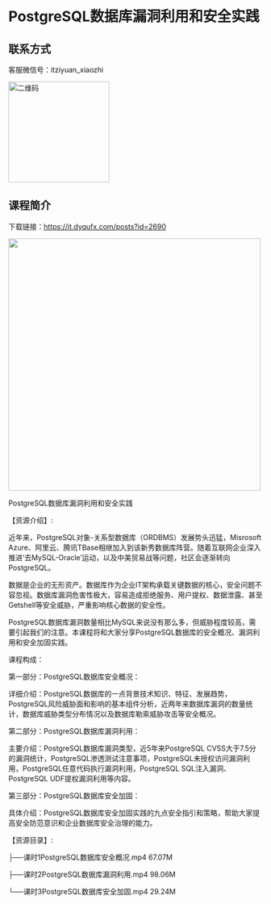 # PostgreSQL数据库漏洞利用和安全实践

## 联系方式

客服微信号：itziyuan_xiaozhi

<img src="https://ziyuanyun.oss-cn-guangzhou.aliyuncs.com/common/20240614073449/666b82192834a.jpg" width="200" height="200" alt="二维码">

## 课程简介

下载链接：https://it.dyqufx.com/posts?id=2690

<img src="https://ziyuanyun.oss-cn-guangzhou.aliyuncs.com/yun/20240515184222/6644918e2582e.jpg" width="500" alt="">

  PostgreSQL数据库漏洞利用和安全实践



 【资源介绍】:

 近年来，PostgreSQL对象-关系型数据库（ORDBMS）发展势头迅猛，Misrosoft Azure、阿里云、腾讯TBase相继加入到该新秀数据库阵营。随着互联网企业深入推进‘去MySQL-Oracle’运动，以及中美贸易战等问题，社区会逐渐转向PostgreSQL。

 数据是企业的无形资产。数据库作为企业IT架构承载关键数据的核心，安全问题不容忽视。数据库漏洞危害性极大，容易造成拒绝服务、用户提权、数据泄露、甚至Getshell等安全威胁，严重影响核心数据的安全性。

 PostgreSQL数据库漏洞数量相比MySQL来说没有那么多，但威胁程度较高，需要引起我们的注意。本课程将和大家分享PostgreSQL数据库的安全概况、漏洞利用和安全加固实践。

 课程构成：

 第一部分：PostgreSQL数据库安全概况：

 详细介绍：PostgreSQL数据库的一点背景技术知识、特征、发展趋势，PostgreSQL风险威胁面和影响的基本组件分析，近两年来数据库漏洞的数量统计，数据库威胁类型分布情况以及数据库勒索威胁攻击等安全概况。

 第二部分：PostgreSQL数据库漏洞利用：

 主要介绍：PostgreSQL数据库漏洞类型，近5年来PostgreSQL CVSS大于7.5分的漏洞统计，PostgreSQL渗透测试注意事项，PostgreSQL未授权访问漏洞利用，PostgreSQL任意代码执行漏洞利用，PostgreSQL SQL注入漏洞、PostgreSQL UDF提权漏洞利用等内容。

 第三部分：PostgreSQL数据库安全加固：

 具体介绍：PostgreSQL数据库安全加固实践的九点安全指引和策略，帮助大家提高安全防范意识和企业数据库安全治理的能力。

 【资源目录】:

 ├──课时1PostgreSQL数据库安全概况.mp4 67.07M

 ├──课时2PostgreSQL数据库漏洞利用.mp4 98.06M

 └──课时3PostgreSQL数据库安全加固.mp4 29.24M

  